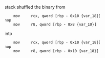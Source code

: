stack shuffled the binary from

        mov     rcx, qword [rbp - 0x10 {var_18}]
	nop
        mov     r8, qword [rbp - 0x8 {var_10}]

into

        mov     rcx, qword [rbp - 0x10 {var_18}]
	nop
        mov     r8, qword [rbp - 0x10 {var_18}]



